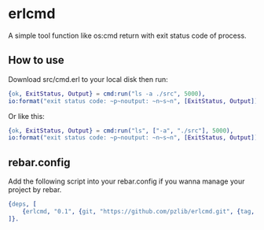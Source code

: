 # erlcmd

A simple tool function like os:cmd return with exit status code of process.

## How to use

Download src/cmd.erl to your local disk then run:

```erlang
{ok, ExitStatus, Output} = cmd:run("ls -a ./src", 5000), 
io:format("exit status code: ~p~noutput: ~n~s~n", [ExitStatus, Output]).
``` 

Or like this:

```erlang
{ok, ExitStatus, Output} = cmd:run("ls", ["-a", "./src"], 5000), 
io:format("exit status code: ~p~noutput: ~n~s~n", [ExitStatus, Output]).
``` 

## rebar.config

Add the following script into your rebar.config if you wanna manage your project by rebar.

```erlang
{deps, [
    {erlcmd, "0.1", {git, "https://github.com/pzlib/erlcmd.git", {tag, "0.1"}}}
]}.
```
